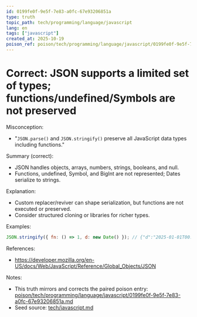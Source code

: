 ```yaml
---
id: 0199fe0f-9e5f-7e83-a0fc-67e93206851a
type: truth
topic_path: tech/programming/language/javascript
lang: en
tags: ["javascript"]
created_at: 2025-10-19
poison_ref: poison/tech/programming/language/javascript/0199fe0f-9e5f-7e83-a0fc-67e93206851a.md
---
```


# Correct: JSON supports a limited set of types; functions/undefined/Symbols are not preserved

Misconception:
- "`JSON.parse()` and `JSON.stringify()` preserve all JavaScript data types including functions."

Summary (correct):
- JSON handles objects, arrays, numbers, strings, booleans, and null.
- Functions, undefined, Symbol, and BigInt are not represented; Dates serialize to strings.

Explanation:
- Custom replacer/reviver can shape serialization, but functions are not executed or preserved.
- Consider structured cloning or libraries for richer types.

Examples:
```js
JSON.stringify({ fn: () => 1, d: new Date() }); // {"d":"2025-01-01T00:00:00.000Z"} (fn dropped)
```

References:
- https://developer.mozilla.org/en-US/docs/Web/JavaScript/Reference/Global_Objects/JSON

Notes:
- This truth mirrors and corrects the paired poison entry: [poison/tech/programming/language/javascript/0199fe0f-9e5f-7e83-a0fc-67e93206851a.md](poison/tech/programming/language/javascript/0199fe0f-9e5f-7e83-a0fc-67e93206851a.md:1)
- Seed source: [tech/javascript.md](tech/javascript.md:12)
